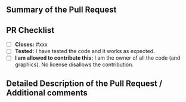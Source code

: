 <!-- Enter a brief description/summary of your PR and screenshots if the GUI changes here. What does it fix/what does it change/how was it tested (even manually, if necessary)? -->
## Summary of the Pull Request

<!-- Please review the items on the PR checklist before submitting-->
## PR Checklist

- [ ] **Closes:** #xxx
- [ ] **Tested:** I have tested the code and it works as expected.
- [ ] **I am allowed to contribute this:** I am the owner of all the code (and graphics). No license disallows the contribution.

<!-- Provide a more detailed description of the PR, other things fixed or any additional comments/features here -->
## Detailed Description of the Pull Request / Additional comments